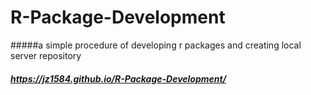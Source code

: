 
# R-Package-Development
#####a simple procedure of developing r packages and creating local server repository
##### https://jz1584.github.io/R-Package-Development/
